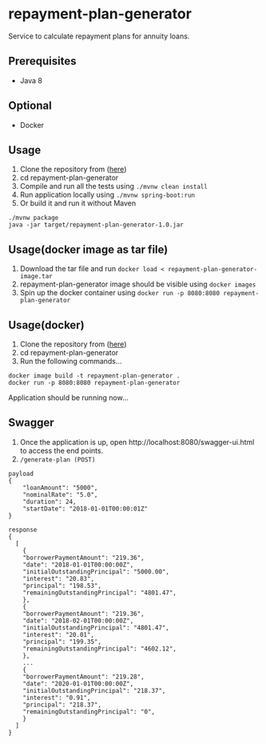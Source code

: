 # repayment-plan-generator

Service to calculate repayment plans for annuity loans.

## Prerequisites

* Java 8

## Optional 
* Docker

## Usage
1) Clone the repository from ([here](https://github.com/tdhraik/repayment-plan-generator.git))
2) cd repayment-plan-generator
3) Compile and run all the tests using ```./mvnw clean install```
4) Run application locally using ```./mvnw spring-boot:run```
5) Or build it and run it without Maven
``` shell
./mvnw package
java -jar target/repayment-plan-generator-1.0.jar
```

## Usage(docker image as tar file)
1) Download the tar file and run ```docker load < repayment-plan-generator-image.tar```
2) repayment-plan-generator image should be visible using ```docker images```
3) Spin up the docker container using ```docker run -p 8080:8080 repayment-plan-generator```

## Usage(docker)
1) Clone the repository from ([here](https://github.com/tdhraik/repayment-plan-generator.git))
2) cd repayment-plan-generator
3) Run the following commands...
 ```
 docker image build -t repayment-plan-generator .
 docker run -p 8080:8080 repayment-plan-generator
 ```
 
Application should be running now...

## Swagger
1) Once the application is up, open http://localhost:8080/swagger-ui.html to access the end points.
2) ``` /generate-plan (POST) ```

``` shell
payload
{
    "loanAmount": "5000",
    "nominalRate": "5.0",
    "duration": 24,
    "startDate": "2018-01-01T00:00:01Z"
}

response
{
  [
    {
    "borrowerPaymentAmount": "219.36",
    "date": "2018-01-01T00:00:00Z",
    "initialOutstandingPrincipal": "5000.00",
    "interest": "20.83",
    "principal": "198.53",
    "remainingOutstandingPrincipal": "4801.47",
    },
    {
    "borrowerPaymentAmount": "219.36",
    "date": "2018-02-01T00:00:00Z",
    "initialOutstandingPrincipal": "4801.47",
    "interest": "20.01",
    "principal": "199.35",
    "remainingOutstandingPrincipal": "4602.12",
    },
    ...
    {
    "borrowerPaymentAmount": "219.28",
    "date": "2020-01-01T00:00:00Z",
    "initialOutstandingPrincipal": "218.37",
    "interest": "0.91",
    "principal": "218.37",
    "remainingOutstandingPrincipal": "0",
    }
  ]
}
```
